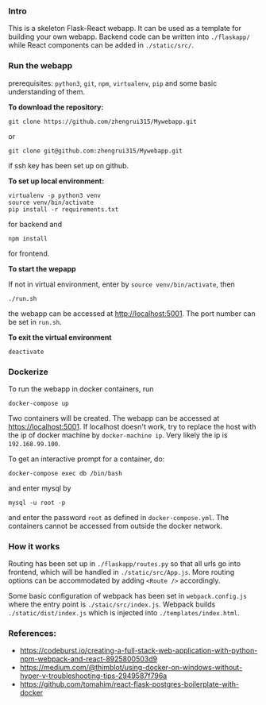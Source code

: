 
### Intro
This is a skeleton Flask-React webapp. It can be used as a template for building your own webapp. Backend code can be written into `./flaskapp/` while React components can be added in `./static/src/`. 

### Run the webapp
prerequisites:
`python3`, `git`, `npm`, `virtualenv`, `pip` and some basic understanding of them.

**To download the repository:**
```buildoutcfg
git clone https://github.com/zhengrui315/Mywebapp.git
```
or
```buildoutcfg
git clone git@github.com:zhengrui315/Mywebapp.git
```
if ssh key has been set up on github. 

**To set up local environment:**
```buildoutcfg
virtualenv -p python3 venv
source venv/bin/activate
pip install -r requirements.txt
```
for backend and 
```buildoutcfg
npm install
```
for frontend.

**To start the wepapp**

If not in virtual environment, enter by `source venv/bin/activate`, then
```buildoutcfg
./run.sh
```
the webapp can be accessed at [http://localhost:5001](http://localhost:5001). The port number can be set in `run.sh`. 

**To exit the virtual environment**
```buildoutcfg
deactivate
```

### Dockerize
To run the webapp in docker containers, run
```buildoutcfg
docker-compose up
```
Two containers will be created. The webapp can be accessed at [https://localhost:5001](https://localhost:5001). If localhost doesn't work, try to replace the host with the ip of docker machine by `docker-machine ip`. 
Very likely the ip is `192.168.99.100`.

To get an interactive prompt for a container, do:
```buildoutcfg
docker-compose exec db /bin/bash
```
and enter mysql by
```buildoutcfg
mysql -u root -p
```
and enter the password `root` as defined in `docker-compose.yml`. The containers cannot be accessed from outside the docker network.  



### How it works
Routing has been set up in `./flaskapp/routes.py` so that all urls go into frontend, which will be handled in `./static/src/App.js`. More routing options can be accommodated by adding `<Route />` accordingly. 

Some basic configuration of webpack has been set in `webpack.config.js` where the entry point is `./staic/src/index.js`. Webpack builds `./static/dist/index.js` which is injected into `./templates/index.html`.



### References:
- https://codeburst.io/creating-a-full-stack-web-application-with-python-npm-webpack-and-react-8925800503d9
- https://medium.com/@thimblot/using-docker-on-windows-without-hyper-v-troubleshooting-tips-2949587f796a
- https://github.com/tomahim/react-flask-postgres-boilerplate-with-docker
